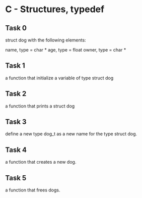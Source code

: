 # C - Structures, typedef

## Task 0
struct dog with the following elements:

name, type = char *
age, type = float
owner, type = char *
## Task 1
a function that initialize a variable of type struct dog

## Task 2
a function that prints a struct dog

## Task 3
define a  new type dog_t as a new name for the type struct dog.

## Task 4
a function that creates a new dog.

## Task 5
a function that frees dogs.
